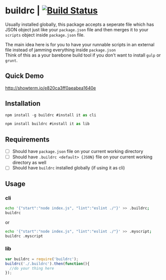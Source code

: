 # buildrc | [![Build Status](https://travis-ci.org/sinkingshriek/buildrc.svg)](https://travis-ci.org/sinkingshriek/buildrc)
Usually installed globally, this package accepts a seperate file which has JSON object just like your `package.json` file and then merges it to your `scripts` object inside `package.json` file.

The main idea here is for you to have your runnable scripts in an external file instead of jamming everything inside `package.json`  
Think of this as a your barebone build tool if you don't want to install `gulp` or `grunt`.

## Quick Demo
http://showterm.io/e820ca3ff0aeabea1640e

## Installation
```js
npm install -g buildrc #install it as cli
```

```js
npm install buildrc #install it as lib
```
## Requirements
- [ ] Should have `package.json` file on your current working directory
- [ ] Should have `.buildrc <default> {JSON}` file on your current working directory as well
- [ ] Should have `buildrc` installed globally (if using it as cli)

## Usage
### cli
```bash
echo '{"start":"node index.js", "lint":"eslint ./"}' >> .buildrc;
buildrc
```
or

```bash
echo '{"start":"node index.js", "lint":"eslint ./"}' >> .myscript;
buildrc .myscript
```
### lib
```js
var buildrc = require('buildrc');
buildrc('./.buildrc').then(function(){
  //do your thing here
});
```
